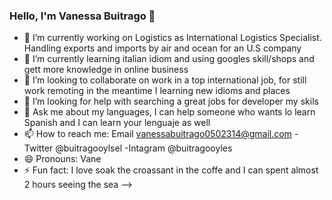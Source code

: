 ### Hello, I'm Vanessa Buitrago 👋

- 🔭 I’m currently working on Logistics as International Logistics Specialist. Handling exports and imports by air and ocean for an U.S company
- 🌱 I’m currently learning italian idiom and using googles skill/shops and gett more knowledge  in online business
- 👯 I’m looking to collaborate on work in a top international job, for still work remoting in the meantime I learning new idioms and places 
- 🤔 I’m looking for help with searching a great jobs for developer my skils 
- 💬 Ask me about my languages, I can help someone who wants lo learn Spanish and I can learn your lenguaje as well 
- 📫 How to reach me: Email vanessabuitrago0502314@gmail.com -Twitter @buitragooylsel -Intagram @buitragooyles 
- 😄 Pronouns: Vane 
- ⚡ Fun fact: I love soak the croassant in the coffe and I can spent almost 2 hours seeing the sea 
-->
